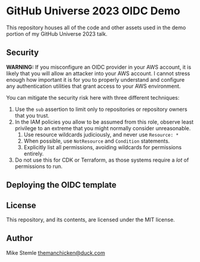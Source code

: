 # GitHub Universe 2023 OIDC Demo

This repository houses all of the code and other assets used in the demo portion of my GitHub Universe 2023 talk.

## Security

**WARNING:** If you misconfigure an OIDC provider in your AWS account, it is likely that you will allow an attacker into your AWS account. I cannot stress enough how important it is for you to properly understand and configure any authentication utilities that grant access to your AWS environment.

You can mitigate the security risk here with three different techniques:

1. Use the `sub` assertion to limit only to repositories or repository owners that you trust.
2. In the IAM policies you allow to be assumed from this role, observe least privilege to an extreme that you might normally consider unreasonable.
   1. Use resource wildcards judiciously, and never use `Resource: *`
   2. When possible, use `NotResource` and `Condition` statements.
   3. Explicitly list all permissions, avoiding wildcards for permissions entirely.
3. Do not use this for CDK or Terraform, as those systems require a _lot_ of permissions to run.

## Deploying the OIDC template

## License

This repository, and its contents, are licensed under the MIT license.

## Author

Mike Stemle <themanchicken@duck.com>
